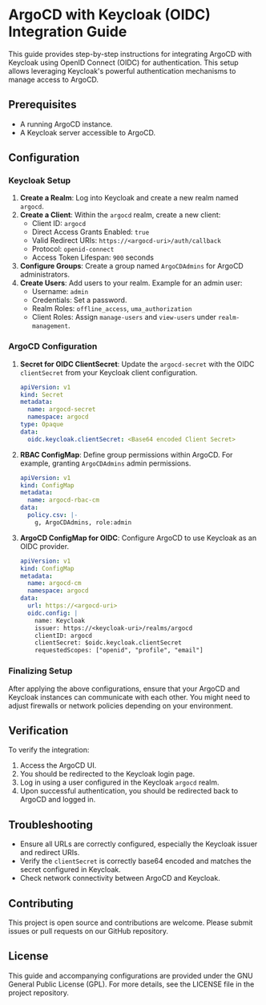 # ArgoCD with Keycloak (OIDC) Integration Guide

This guide provides step-by-step instructions for integrating ArgoCD with Keycloak using OpenID Connect (OIDC) for authentication. This setup allows leveraging Keycloak's powerful authentication mechanisms to manage access to ArgoCD.

## Prerequisites

- A running ArgoCD instance.
- A Keycloak server accessible to ArgoCD.

## Configuration

### Keycloak Setup

1. **Create a Realm**: Log into Keycloak and create a new realm named `argocd`.
2. **Create a Client**: Within the `argocd` realm, create a new client:
    - Client ID: `argocd`
    - Direct Access Grants Enabled: `true`
    - Valid Redirect URIs: `https://<argocd-uri>/auth/callback`
    - Protocol: `openid-connect`
    - Access Token Lifespan: `900` seconds
3. **Configure Groups**: Create a group named `ArgoCDAdmins` for ArgoCD administrators.
4. **Create Users**: Add users to your realm. Example for an admin user:
    - Username: `admin`
    - Credentials: Set a password.
    - Realm Roles: `offline_access`, `uma_authorization`
    - Client Roles: Assign `manage-users` and `view-users` under `realm-management`.

### ArgoCD Configuration

1. **Secret for OIDC ClientSecret**:
   Update the `argocd-secret` with the OIDC `clientSecret` from your Keycloak client configuration.

    ```yaml
    apiVersion: v1
    kind: Secret
    metadata:
      name: argocd-secret
      namespace: argocd
    type: Opaque
    data:
      oidc.keycloak.clientSecret: <Base64 encoded Client Secret>
    ```

2. **RBAC ConfigMap**:
   Define group permissions within ArgoCD. For example, granting `ArgoCDAdmins` admin permissions.

    ```yaml
    apiVersion: v1
    kind: ConfigMap
    metadata:
      name: argocd-rbac-cm
    data:
      policy.csv: |-
        g, ArgoCDAdmins, role:admin
    ```

3. **ArgoCD ConfigMap for OIDC**:
   Configure ArgoCD to use Keycloak as an OIDC provider.

    ```yaml
    apiVersion: v1
    kind: ConfigMap
    metadata:
      name: argocd-cm
      namespace: argocd
    data:
      url: https://<argocd-uri>
      oidc.config: |
        name: Keycloak
        issuer: https://<keycloak-uri>/realms/argocd
        clientID: argocd
        clientSecret: $oidc.keycloak.clientSecret
        requestedScopes: ["openid", "profile", "email"]
    ```

### Finalizing Setup

After applying the above configurations, ensure that your ArgoCD and Keycloak instances can communicate with each other. You might need to adjust firewalls or network policies depending on your environment.

## Verification

To verify the integration:

1. Access the ArgoCD UI.
2. You should be redirected to the Keycloak login page.
3. Log in using a user configured in the Keycloak `argocd` realm.
4. Upon successful authentication, you should be redirected back to ArgoCD and logged in.

## Troubleshooting

- Ensure all URLs are correctly configured, especially the Keycloak issuer and redirect URIs.
- Verify the `clientSecret` is correctly base64 encoded and matches the secret configured in Keycloak.
- Check network connectivity between ArgoCD and Keycloak.

## Contributing

This project is open source and contributions are welcome. Please submit issues or pull requests on our GitHub repository.

## License

This guide and accompanying configurations are provided under the GNU General Public License (GPL). For more details, see the LICENSE file in the project repository.

